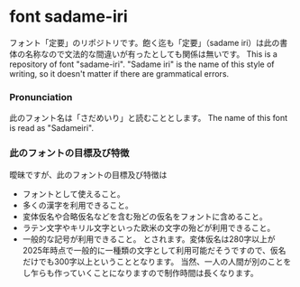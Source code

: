 # font sadame-iri
フォント「定要」のリポジトリです。飽く迄も「定要」（sadame iri）は此の書体の名称なので文法的な間違いが有ったとしても関係は無いです。
This is a repository of font "sadame-iri". "Sadame iri" is the name of this style of writing, so it doesn't matter if there are grammatical errors.
### Pronunciation
此のフォント名は「さだめいり」と読むこととします。
The name of this font is read as "Sadameiri".
### 此のフォントの目標及び特徴
曖昧ですが、此のフォントの目標及び特徴は
- フォントとして使えること。
- 多くの漢字を利用できること。
- 変体仮名や合略仮名などを含む殆どの仮名をフォントに含めること。
- ラテン文字やキリル文字といった欧米の文字の殆どが利用できること。
- 一般的な記号が利用できること。
とされます。変体仮名は280字以上が2025年時点で一般的に一種類の文字として利用可能だそうですので、仮名だけでも300字以上ということとなります。
当然、一人の人間が別のことをし乍らも作っていくことになりますので制作時間は長くなります。
